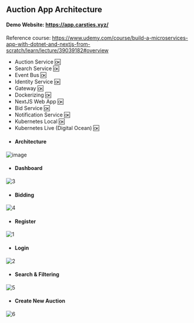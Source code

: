 ## Auction App Architecture
#### Demo Website: https://app.carsties.xyz/
Reference course: https://www.udemy.com/course/build-a-microservices-app-with-dotnet-and-nextjs-from-scratch/learn/lecture/39039182#overview

+ Auction Service :ok:
+ Search Service :ok:
+ Event Bus :ok:
+ Identity Service :ok:
+ Gateway :ok:
+ Dockerizing :ok:
+ NextJS Web App :ok:
+ Bid Service :ok:
+ Notification Service :ok:
+ Kubernetes Local :ok:
+ Kubernetes Live (Digital Ocean) :ok:

* #### Architecture
![image](https://github.com/FurkanGundogan/Carsties/assets/43653193/d8f7c4be-3e38-4679-b755-b9e9e65d3739)

* #### Dashboard
![3](https://github.com/FurkanGundogan/Carsties/assets/43653193/47742808-c884-439a-bafa-2cecc2ee8018)

* #### Bidding
![4](https://github.com/FurkanGundogan/Carsties/assets/43653193/5e950197-ad1f-4e26-99d2-b3eb10ac1719)

* #### Register
![1](https://github.com/FurkanGundogan/Carsties/assets/43653193/d50fbc2a-745a-4eeb-9726-fb6b962deb17)

* #### Login
![2](https://github.com/FurkanGundogan/Carsties/assets/43653193/f677af2b-8a68-4720-9209-0c9462dda833)

* #### Search & Filtering
![5](https://github.com/FurkanGundogan/Carsties/assets/43653193/a73c685d-a52d-4054-88d6-e22ce7e418ac)

* #### Create New Auction
![6](https://github.com/FurkanGundogan/Carsties/assets/43653193/e347556a-a703-47a2-b168-1a4e4b98c565)
